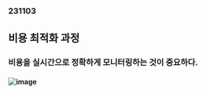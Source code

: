 ### 231103
## 비용 최적화 과정
### 비용을 실시간으로 정확하게 모니터링하는 것이 중요하다.
#### ![image](https://github.com/Shin-jongwhan/AWS/assets/62974484/a6eec415-31ca-49da-b0c6-2d334636d4c8)
### <br/><br/><br/>

